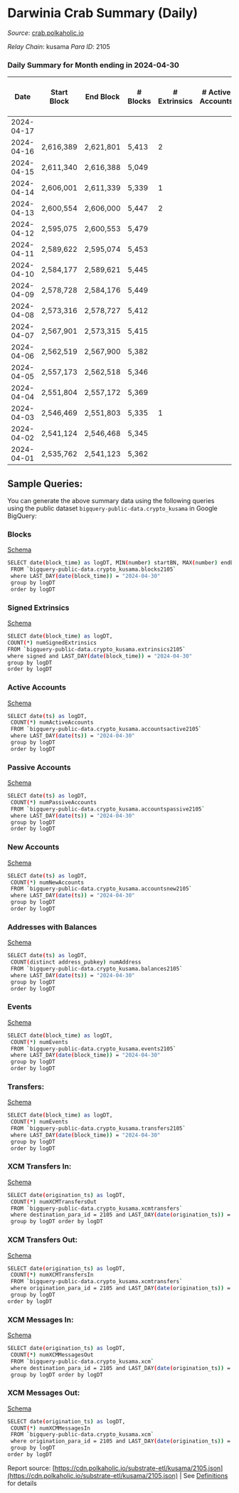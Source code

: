 # Darwinia Crab Summary (Daily)

_Source_: [crab.polkaholic.io](https://crab.polkaholic.io)

*Relay Chain*: kusama
*Para ID*: 2105



### Daily Summary for Month ending in 2024-04-30


| Date    | Start Block | End Block | # Blocks | # Extrinsics | # Active Accounts | # Passive Accounts | # New Accounts | # Addresses | # Events  | # Transfers ($USD) | # XCM Transfers In ($USD) | # XCM Transfers Out ($USD) | # XCM In | # XCM Out | Issues |
|---------|-------------|-----------|----------|--------------|-------------------|--------------------|----------------|-------------|-----------|--------------------|---------------------------|----------------------------|----------|-----------|--------|
| 2024-04-17 |  |  |  |  |  |  |  |  |  |   |   |   |  |  |  |
| 2024-04-16 | 2,616,389 | 2,621,801 | 5,413 | 2 |  |  |  |  | 14,768 | 1,004  |   |   |  |  |  |
| 2024-04-15 | 2,611,340 | 2,616,388 | 5,049 |  |  |  |  | 5,544 | 12,856 | 1,000  |   |   |  |  |  |
| 2024-04-14 | 2,606,001 | 2,611,339 | 5,339 | 1 |  |  |  | 5,544 | 13,284 | 932  |   |   |  |  |  |
| 2024-04-13 | 2,600,554 | 2,606,000 | 5,447 | 2 |  |  |  | 5,543 | 13,644 | 1,023  |   |   |  |  |  |
| 2024-04-12 | 2,595,075 | 2,600,553 | 5,479 |  |  |  |  | 5,544 | 13,607 | 997  |   |   |  |  |  |
| 2024-04-11 | 2,589,622 | 2,595,074 | 5,453 |  |  |  |  | 5,543 | 13,564 | 1,001  |   |   |  |  |  |
| 2024-04-10 | 2,584,177 | 2,589,621 | 5,445 |  |  |  |  | 5,543 | 13,538 | 983  |   |   |  |  |  |
| 2024-04-09 | 2,578,728 | 2,584,176 | 5,449 |  |  |  |  | 5,543 | 13,845 | 1,020  |   |   |  |  |  |
| 2024-04-08 | 2,573,316 | 2,578,727 | 5,412 |  |  |  |  | 5,543 | 13,763 | 1,016  |   |   |  |  |  |
| 2024-04-07 | 2,567,901 | 2,573,315 | 5,415 |  |  |  |  | 5,542 | 13,482 | 996  |   |   |  |  |  |
| 2024-04-06 | 2,562,519 | 2,567,900 | 5,382 |  |  |  |  | 5,542 | 13,396 | 1,002  |   |   |  |  |  |
| 2024-04-05 | 2,557,173 | 2,562,518 | 5,346 |  |  |  |  | 5,541 | 13,325 | 998  |   |   |  |  |  |
| 2024-04-04 | 2,551,804 | 2,557,172 | 5,369 |  |  |  |  | 5,541 | 13,432 | 1,015  |   |   |  |  |  |
| 2024-04-03 | 2,546,469 | 2,551,803 | 5,335 | 1 |  |  |  | 5,540 | 13,361 | 1,023  |   |   |  |  |  |
| 2024-04-02 | 2,541,124 | 2,546,468 | 5,345 |  |  |  |  | 5,540 | 13,299 | 1,012  |   |   |  |  |  |
| 2024-04-01 | 2,535,762 | 2,541,123 | 5,362 |  |  |  |  | 5,539 | 13,667 | 1,050  |   |   |  |  |  |

## Sample Queries:
You can generate the above summary data using the following queries using the public dataset `bigquery-public-data.crypto_kusama` in Google BigQuery:


### Blocks 

[Schema](https://github.com/colorfulnotion/substrate-etl/blob/main/schema/blocks.json)

```bash
SELECT date(block_time) as logDT, MIN(number) startBN, MAX(number) endBN, COUNT(*) numBlocks 
 FROM `bigquery-public-data.crypto_kusama.blocks2105`  
 where LAST_DAY(date(block_time)) = "2024-04-30" 
 group by logDT 
 order by logDT
```

### Signed Extrinsics 

[Schema](https://github.com/colorfulnotion/substrate-etl/blob/main/schema/extrinsics.json)

```bash
SELECT date(block_time) as logDT, 
COUNT(*) numSignedExtrinsics 
FROM `bigquery-public-data.crypto_kusama.extrinsics2105`  
where signed and LAST_DAY(date(block_time)) = "2024-04-30" 
group by logDT 
order by logDT
```

### Active Accounts 

[Schema](https://github.com/colorfulnotion/substrate-etl/blob/main/schema/accountsactive.json)

```bash
SELECT date(ts) as logDT, 
 COUNT(*) numActiveAccounts 
 FROM `bigquery-public-data.crypto_kusama.accountsactive2105` 
 where LAST_DAY(date(ts)) = "2024-04-30" 
 group by logDT 
 order by logDT
```

### Passive Accounts 

[Schema](https://github.com/colorfulnotion/substrate-etl/blob/main/schema/accountspassive.json)

```bash
SELECT date(ts) as logDT, 
 COUNT(*) numPassiveAccounts 
 FROM `bigquery-public-data.crypto_kusama.accountspassive2105` 
 where LAST_DAY(date(ts)) = "2024-04-30" 
 group by logDT 
 order by logDT
```

### New Accounts 

[Schema](https://github.com/colorfulnotion/substrate-etl/blob/main/schema/accountsnew.json)

```bash
SELECT date(ts) as logDT, 
 COUNT(*) numNewAccounts 
 FROM `bigquery-public-data.crypto_kusama.accountsnew2105` 
 where LAST_DAY(date(ts)) = "2024-04-30" 
 group by logDT
 order by logDT
```

### Addresses with Balances 

[Schema](https://github.com/colorfulnotion/substrate-etl/blob/main/schema/balances.json)

```bash
SELECT date(ts) as logDT,
 COUNT(distinct address_pubkey) numAddress 
 FROM `bigquery-public-data.crypto_kusama.balances2105` 
 where LAST_DAY(date(ts)) = "2024-04-30" 
 group by logDT 
 order by logDT
```

### Events 

[Schema](https://github.com/colorfulnotion/substrate-etl/blob/main/schema/events.json)

```bash
SELECT date(block_time) as logDT, 
 COUNT(*) numEvents 
 FROM `bigquery-public-data.crypto_kusama.events2105` 
 where LAST_DAY(date(block_time)) = "2024-04-30" 
 group by logDT 
 order by logDT
```

### Transfers:

[Schema](https://github.com/colorfulnotion/substrate-etl/blob/main/schema/transfers.json)

```bash
SELECT date(block_time) as logDT, 
 COUNT(*) numEvents 
 FROM `bigquery-public-data.crypto_kusama.transfers2105` 
 where LAST_DAY(date(block_time)) = "2024-04-30" 
 group by logDT 
 order by logDT
```

### XCM Transfers In: 

[Schema](https://github.com/colorfulnotion/substrate-etl/blob/main/schema/xcmtransfers.json)

```bash
SELECT date(origination_ts) as logDT, 
 COUNT(*) numXCMTransfersOut 
 FROM `bigquery-public-data.crypto_kusama.xcmtransfers` 
 where destination_para_id = 2105 and LAST_DAY(date(origination_ts)) = "2024-04-30" 
 group by logDT order by logDT
```

### XCM Transfers Out: 

[Schema](https://github.com/colorfulnotion/substrate-etl/blob/main/schema/xcmtransfers.json)

```bash
SELECT date(origination_ts) as logDT, 
 COUNT(*) numXCMTransfersIn 
 FROM `bigquery-public-data.crypto_kusama.xcmtransfers` 
 where origination_para_id = 2105 and LAST_DAY(date(origination_ts)) = "2024-04-30" 
 group by logDT 
order by logDT
```

### XCM Messages In: 

[Schema](https://github.com/colorfulnotion/substrate-etl/blob/main/schema/xcm.json)

```bash
SELECT date(origination_ts) as logDT, 
 COUNT(*) numXCMMessagesOut 
 FROM `bigquery-public-data.crypto_kusama.xcm` 
 where destination_para_id = 2105 and LAST_DAY(date(origination_ts)) = "2024-04-30" 
 group by logDT order by logDT
```

### XCM Messages Out: 

[Schema](https://github.com/colorfulnotion/substrate-etl/blob/main/schema/xcm.json)

```bash
SELECT date(origination_ts) as logDT, 
 COUNT(*) numXCMMessagesIn 
 FROM `bigquery-public-data.crypto_kusama.xcm` 
 where origination_para_id = 2105 and LAST_DAY(date(origination_ts)) = "2024-04-30" 
 group by logDT 
order by logDT
```


Report source: [https://cdn.polkaholic.io/substrate-etl/kusama/2105.json](https://cdn.polkaholic.io/substrate-etl/kusama/2105.json) | See [Definitions](/DEFINITIONS.md) for details
